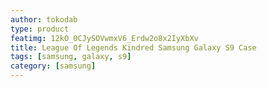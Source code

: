 ```yaml
---
author: tokodab
type: product
featimg: 12kO_0CJySOVwmxV6_Erdw2o8x2IyXbXv
title: League Of Legends Kindred Samsung Galaxy S9 Case
tags: [samsung, galaxy, s9]
category: [samsung]
---
```

